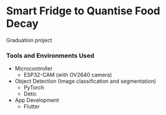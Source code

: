 # Smart Fridge to Quantise Food Decay

Graduation project  

### Tools and Environments Used

- Microcontroller
    - ESP32-CAM (with OV2640 camera)
- Object Detection (Image classification and segmentation)
    - PyTorch
    - Detic
- App Development
    - Flutter